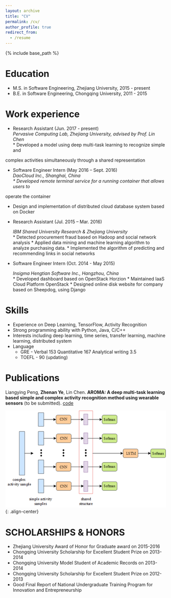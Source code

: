```yaml
---
layout: archive
title: "CV"
permalink: /cv/
author_profile: true
redirect_from:
  - /resume
---
```


{% include base_path %}

Education
======
* M.S. in Software Engineering, Zhejiang University, 2015 - present
* B.E. in Software Engineering, Chongqing University, 2011 - 2015

Work experience
======
* Research Assistant	(Jun. 2017 - present)
  <address>Pervasive Computing Lab, Zhejiang University, advised by Prof. Lin Chen</address>
  * Developed a model using deep multi-task learning to recognize simple and
complex activities simultaneously through a shared representation

* Software Engineer Intern	(May 2016 – Sept. 2016)
  <address>DaoCloud Inc., Shanghai, China<address>
  * Developed remote terminal service for a running container that allows users to
operate the container
  * Design and implementation of distributed cloud database system based on
Docker

* Research Assistant	(Jul. 2015 – Mar. 2016)
  <address>IBM Shared University Research & Zhejiang University</address>
  * Detected procurement fraud based on Hadoop and social network analysis
  * Applied data mining and machine learning algorithm to analyze purchasing data.
  * Implemented the algorithm of predicting and recommending links in social networks

* Software Engineer Intern 	(Oct. 2014 - May 2015)
  <address>Insigma Hengtian Software Inc., Hangzhou, China</address>
  * Developed dashboard based on OpenStack Horzion
  * Maintained IaaS Cloud Platform OpenStack
  * Designed online disk website for company based on Sheepdog, using Django

Skills
======
* Experience on Deep Learning, TensorFlow, Activity Recognition
* Strong programming ability with Python, Java, C/C++
* Interests including deep learning, time series, transfer learning, machine learning, distributed system
* Language
  * GRE - Verbal 153 Quantitative 167 Analytical writing 3.5
  * TOEFL - 90 (updating)

Publications
======
Liangying Peng, **Zhenan Ye**, Lin Chen. **AROMA: A deep multi-task learning based simple and complex activity recognition method using wearable sensors** (to be submitted). [<ins>code</ins>](https://github.com/drewanye/har-joint-model)

![Figure 1](/images/posts/2017-09-23-aroma/har-joint-model.png){: .align-center}

SCHOLARSHIPS & HONORS
====
* Zhejiang University Award of Honor for Graduate award on 2015-2016
* Chongqing University Scholarship for Excellent Student Prize on 2013-2014
* Chongqing University Model Student of Academic Records on 2013-2014
* Chongqing University Scholarship for Excellent Student Prize on 2012-2013
* Good Final Report of National Undergraduate Training Program for Innovation and Entrepreneurship

